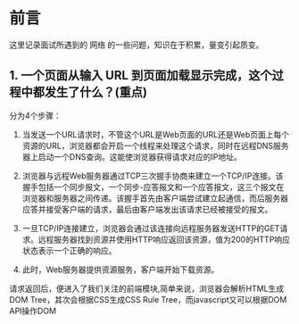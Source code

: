 # 前言

这里记录面试所遇到的 网络 的一些问题，知识在于积累，量变引起质变。

## 1. 一个页面从输入 URL 到页面加载显示完成，这个过程中都发生了什么？(重点)
  分为4个步骤：
  
  1. 当发送一个URL请求时，不管这个URL是Web页面的URL还是Web页面上每个资源的URL，浏览器都会开启一个线程来处理这个请求，同时在远程DNS服务器上启动一个DNS查询。这能使浏览器获得请求对应的IP地址。

  2. 浏览器与远程Web服务器通过TCP三次握手协商来建立一个TCP/IP连接。该握手包括一个同步报文，一个同步-应答报文和一个应答报文，这三个报文在 浏览器和服务器之间传递。该握手首先由客户端尝试建立起通信，而后服务器应答并接受客户端的请求，最后由客户端发出该请求已经被接受的报文。

  3. 一旦TCP/IP连接建立，浏览器会通过该连接向远程服务器发送HTTP的GET请求。远程服务器找到资源并使用HTTP响应返回该资源，值为200的HTTP响应状态表示一个正确的响应。

  4. 此时，Web服务器提供资源服务，客户端开始下载资源。

  请求返回后，便进入了我们关注的前端模块,简单来说，浏览器会解析HTML生成DOM Tree，其次会根据CSS生成CSS Rule Tree，而javascript又可以根据DOM API操作DOM